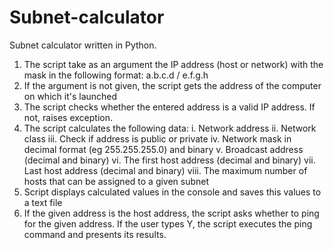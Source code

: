 # Subnet-calculator
Subnet calculator written in Python.
1. The script take as an argument the IP address (host or network) with the mask in the following format:
a.b.c.d / e.f.g.h
2. If the argument is not given, the script gets the address of the computer on which it's
launched
3. The script checks whether the entered address is a valid IP address. If not,
raises exception.
4. The script calculates the following data:
    i. Network address
    ii. Network class
    iii. Check if address is public or private
    iv. Network mask in decimal format (eg 255.255.255.0) and binary
    v. Broadcast address (decimal and binary)
    vi. The first host address (decimal and binary)
    vii. Last host address (decimal and binary)
    viii. The maximum number of hosts that can be assigned to a given subnet
5. Script displays calculated values in the console and saves this values to a text file
6. If the given address is the host address, the script asks whether to ping
for the given address. If the user types Y, the script executes the ping command
and presents its results.
